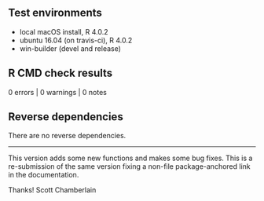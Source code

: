 ## Test environments

* local macOS install, R 4.0.2
* ubuntu 16.04 (on travis-ci), R 4.0.2
* win-builder (devel and release)

## R CMD check results

0 errors | 0 warnings | 0 notes

## Reverse dependencies

There are no reverse dependencies.

---

This version adds some new functions and makes some bug fixes. This is a re-submission of the same version fixing a non-file package-anchored link in the documentation.

Thanks!
Scott Chamberlain
